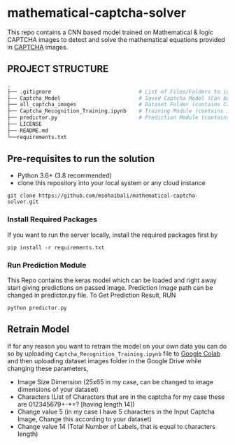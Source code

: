 # mathematical-captcha-solver
This repo contains a CNN based model trained on Mathematical & logic CAPTCHA images to detect and solve the mathematical equations provided in [CAPTCHA](https://en.wikipedia.org/wiki/CAPTCHA) images.


## PROJECT STRUCTURE
```bash
.
├── .gitignore                            # List of Files/Folders to ignore while commits
├── Captcha_Model                         # Saved Captcha Model (Can be loaded directly using keras load_model function)
├── all_captcha_images                    # Dataset Folder (contains Captcha Images for Model Training and Evalation)
├── Captcha_Recognition_Training.ipynb    # Training Module (contains Jupyter Notebook integrated and built in Google Colab)
├── predictor.py                          # Prediction Module (contains, Image Loading, Scaling, Model Loading and Prediction Module) 
├── LICENSE
├── README.md
└──requirements.txt
```

## Pre-requisites to run the solution
- Python 3.6+ (3.8 recommended)
- clone this repository into your local system or any cloud instance

```git clone https://github.com/msohaibali/mathematical-captcha-solver.git```


### Install Required Packages
If you want to run the server locally, install the required packages first by
```
pip install -r requirements.txt
```

### Run Prediction Module
This Repo contains the keras model which can be loaded and right away start giving predictions on passed image.
Prediction Image path can be changed in predictor.py file. To Get Prediction Result, RUN

```python predictor.py```

## Retrain Model
If for any reason you want to retrain the model on your own data you can do so by uploading ```Captcha_Recognition_Training.ipynb``` file to [Google Colab](https://colab.research.google.com/) and then uploading dataset images folder in the Google Drive while changing these parameters,
- Image Size Dimension (25x65 in my case, can be changed to image dimensions of your dataset)
- Characters (List of Characters that are in the captcha for my case these are 012345679+-*=? [having length 14])
- Change value 5 (in my case I have 5 characters in the Input Captcha Image, Change this according to your dataset)
- Change value 14 (Total Number of Labels, that is equal to characters length)
